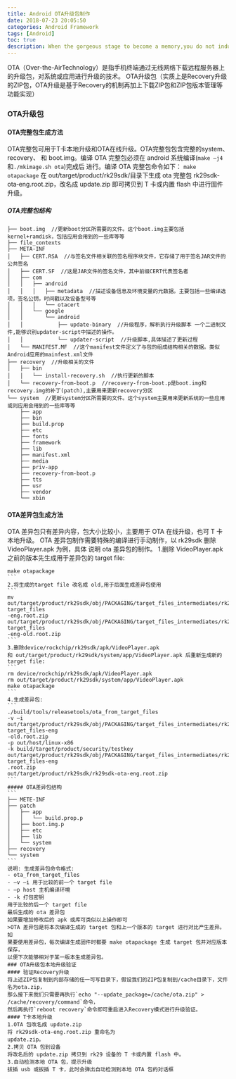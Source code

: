 ```yaml
---
title: Android OTA升级包制作
date: 2018-07-23 20:05:50
categories: Android Framework
tags: [Android]
toc: true
description: When the gorgeous stage to become a memory,you do not indulge in the glory of the year,otherwise it will make you a headache.  
---
```

OTA（Over-the-AirTechnology）是指手机终端通过无线网络下载远程服务器上的升级包，对系统或应用进行升级的技术。
OTA升级包（实质上是Recovery升级的ZIP包，OTA升级是基于Recovery的机制再加上下载ZIP包和ZIP包版本管理等功能实现）
### OTA升级包
#### OTA完整包生成方法
OTA完整包可用于T卡本地升级和OTA在线升级。OTA完整包包含完整的system、recovery、
和 boot.img。编译 OTA 完整包必须在 android 系统编译(`make –j4`和`./mkimage.sh ota`)完成后
进行。编译 OTA 完整包命令如下：
`make otapackage`
在 out/target/product/rk29sdk/目录下生成 ota 完整包 rk29sdk‐ota‐eng.root.zip，改名成
update.zip 即可拷贝到 T 卡或内置 flash 中进行固件升级。
##### OTA完整包结构
```
├── boot.img  //更新boot分区所需要的文件。这个boot.img主要包括kernel+ramdisk，包括应用会用到的一些库等等
├── file_contexts
├── META-INF
│   ├── CERT.RSA  //与签名文件相关联的签名程序块文件，它存储了用于签名JAR文件的公共签名
│   ├── CERT.SF  //这是JAR文件的签名文件，其中前缀CERT代表签名者
│   ├── com
│   │   ├── android
│   │   │   ├── metadata  //描述设备信息及环境变量的元数据。主要包括一些编译选项，签名公钥，时间戳以及设备型号等
│   │   │   └── otacert
│   │   └── google
│   │       └── android
│   │           ├── update-binary  //升级程序，解析执行升级脚本 一个二进制文件,能够识别updater-script中描述的操作。
│   │           └── updater-script  //升级脚本,具体描述了更新过程
│   └── MANIFEST.MF  //这个manifest文件定义了与包的组成结构相关的数据。类似Android应用的mainfest.xml文件
├── recovery  //升级相关的文件
│   ├── bin
│   │   └── install-recovery.sh  //执行更新的脚本
│   └── recovery-from-boot.p  //recovery-from-boot.p是boot.img和recovery.img的补丁(patch),主要用来更新recovery分区
└── system  //更新system分区所需要的文件。这个system主要用来更新系统的一些应用或则应用会用到的一些库等等
    ├── app
    ├── bin
    ├── build.prop
    ├── etc
    ├── fonts
    ├── framework
    ├── lib
    ├── manifest.xml
    ├── media
    ├── priv-app
    ├── recovery-from-boot.p
    ├── tts
    ├── usr
    ├── vendor
    └── xbin
```
#### OTA差异包生成方法
OTA 差异包只有差异内容，包大小比较小，主要用于 OTA 在线升级，也可 T 卡本地升级。
OTA 差异包制作需要特殊的编译进行手动制作，以 rk29sdk 删除 VideoPlayer.apk 为例，具体
说明 ota 差异包的制作。
1.删除 VideoPlayer.apk 之前的版本先生成用于差异包的 target file:
````
make otapackage
```
2.将生成的target file 改名成 old,用于后面生成差异包使用
```
mv
out/target/product/rk29sdk/obj/PACKAGING/target_files_intermediates/rk29sdk‐target_files
‐eng.root.zip
out/target/product/rk29sdk/obj/PACKAGING/target_files_intermediates/rk29sdk‐target_files
‐eng‐old.root.zip 
```
3.删除device/rockchip/rk29sdk/apk/VideoPlayer.apk
和 out/target/product/rk29sdk/system/app/VideoPlayer.apk 后重新生成新的 target file:
```
rm device/rockchip/rk29sdk/apk/VideoPlayer.apk
rm out/target/product/rk29sdk/system/app/VideoPlayer.apk
make otapackage
```
4.生成差异包:
```
./build/tools/releasetools/ota_from_target_files
‐v –i
out/target/product/rk29sdk/obj/PACKAGING/target_files_intermediates/rk29sdk‐target_files‐eng
‐old.root.zip
‐p out/host/linux‐x86
‐k build/target/product/security/testkey
out/target/product/rk29sdk/obj/PACKAGING/target_files_intermediates/rk29sdk‐target_files‐eng
.root.zip
out/target/product/rk29sdk/rk29sdk‐ota‐eng.root.zip
```
##### OTA差异包结构
```
├── METE-INF
├── patch
│   ├── app
│   │   └── build.prop.p
│   ├── boot.img.p
│   ├── etc
│   ├── lib
│   └── system
├── recovery
└── system
```
说明: 生成差异包命令格式:
- ota_from_target_files   
- –v –i 用于比较的前一个 target file   
- –p host 主机编译环境
- ‐k 打包密钥
用于比较的后一个 target file
最后生成的 ota 差异包   
如果要增加修改后的 apk 或库可类似以上操作即可
>OTA 差异包是将本次编译生成的 target 包和上一个版本的 target 进行对比产生差异。如
果要使用差异包，每次编译生成固件时都要 make otapackage 生成 target 包并对应版本保存，
以便下次能够相对于某一版本生成差异包。
### OTA升级包本地升级验证
#### 验证Recovery升级
将上述ZIP包复制到内部存储的任一可写目录下，假设我们的ZIP包复制到/cache目录下，文件名为ota.zip，
那么接下来我们只需要再执行`echo "--update_package=/cache/ota.zip" > /cache/recovery/command`命令，
然后再执行`reboot recovery`命令即可重启进入Recovery模式进行升级验证。
#### T卡本地升级
1.OTA 包改名成 update.zip
将 rk29sdk‐ota‐eng.root.zip 重命名为
update.zip。
2.拷贝 OTA 包到设备
将改名后的 update.zip 拷贝到 rk29 设备的 T 卡或内置 flash 中。
3.自动检测本地 OTA 包，提示升级
拔插 usb 或拔插 T 卡，此时会弹出自动检测到本地 OTA 包的对话框
